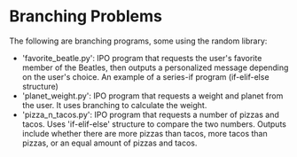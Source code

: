 # Branching Problems
The following are branching programs, some using the random library:
* 'favorite_beatle.py': IPO program that requests the user's favorite member of the Beatles, then outputs a personalized message depending on the user's choice. An example of a series-if program (if-elif-else structure)
* 'planet_weight.py': IPO program that requests a weight and planet from the user. It uses branching to calculate the weight.
* 'pizza_n_tacos.py': IPO program that requests a number of pizzas and tacos. Uses 'if-elif-else' structure to compare the two numbers. Outputs include whether there are more pizzas than tacos, more tacos than pizzas, or an equal amount of pizzas and tacos.  
